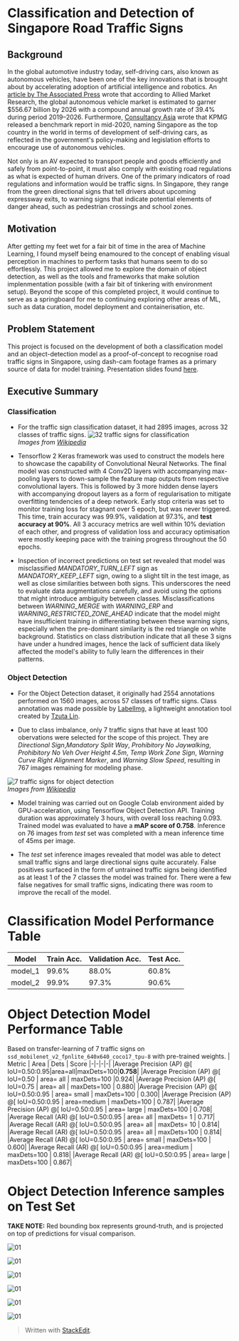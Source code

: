 # Classification and Detection of Singapore Road Traffic Signs

## Background
In the global automotive industry today, self-driving cars, also known as autonomous vehicles, have been one of the key innovations that is brought about by accelerating adoption of artificial intelligence and robotics. An [article by The Associated Press](https://apnews.com/press-release/Wired%2520Release/79c308d2e72d77a9a755be454b3a278a) wrote that according to Allied Market Research, the global autonomous vehicle market is estimated to garner $556.67 billion by 2026 with a compound annual growth rate of 39.4% during period 2019–2026. Furthermore, [Consultancy Asia](https://www.consultancy.asia/news/3382/singapore-is-the-globes-top-country-for-autonomous-driving) wrote that KPMG released a benchmark report in mid-2020, naming Singapore as the top country in the world in terms of development of self-driving cars, as reflected in the government's policy-making and legislation efforts to encourage use of autonomous vehicles.

Not only is an AV expected to transport people and goods efficiently and safely from point-to-point, it must also comply with existing road regulations as what is expected of human drivers. One of the primary indicators of road regulations and information would be traffic signs. In Singapore, they range from the green directional signs that tell drivers about upcoming expressway exits, to warning signs that indicate potential elements of danger ahead, such as pedestrian crossings and school zones.

## Motivation
After getting my feet wet for a fair bit of time in the area of Machine Learning, I found myself being enamoured to the concept of enabling visual perception in machines to perform tasks that humans seem to do so effortlessly. This project allowed me to explore the domain of object detection, as well as the tools and frameworks that make solution implenmentation possible (with a fair bit of tinkering with environment setup). Beyond the scope of this completed project, it would continue to serve as a springboard for me to continuing exploring other areas of ML, such as data curation, model deployment and containerisation, etc. 

## Problem Statement
This project is focused on the development of both a classification model and an object-detection model as a proof-of-concept to recognise road traffic signs in Singapore, using dash-cam footage frames as a primary source of data for model training. Presentation slides found [here](https://docs.google.com/presentation/d/1oP_C2UqkV98vld1O8dlGDH-y4eUMS_WDHJ6i_D-fRTk/edit?usp=sharing).

## Executive Summary

### Classification
- For the traffic sign classification dataset, it had 2895 images, across 32 classes of traffic signs.
![32 traffic signs for classification](Images/classification_32_signs.jpg)
</br>*Images from [Wikipedia](https://en.wikipedia.org/wiki/Road_signs_in_Singapore)*

- Tensorflow 2 Keras framework was used to construct the models here to showcase the capability of Convolutional Neural Networks. The final model was constructed with 4 Conv2D layers with accompanying max-pooling layers to down-sample the feature map outputs from respective convolutional layers. This is followed by 3 more hidden dense layers with accompanying dropout layers as a form of regularisation to mitigate overfitting tendencies of a deep network. Early stop criteria was set to monitor training loss for stagnant over 5 epoch, but was never triggered. This time, train accuracy was 99.9%, validation at 97.3%, and **test accuracy at 90%**. All 3 accuracy metrics are well within 10% deviation of each other, and progress of validation loss and accuracy optimisation were mostly keeping pace with the training progress throughout the 50 epochs.

- Inspection of incorrect predictions on test set revealed that model was misclassified *MANDATORY_TURN_LEFT* sign as *MANDATORY_KEEP_LEFT* sign, owing to a slight tilt in the test image, as well as close similarities between both signs. This underscores the need to evaluate data augmentations carefully, and avoid using the options that might introduce ambiguity between classes. Misclassifications between *WARNING_MERGE* with *WARNING_ERP* and *WARNING_RESTRICTED_ZONE_AHEAD* indicate that the model might have insufficient training in differentiating between these warning signs, especially when the pre-dominant similarity is the red triangle on white background. Statistics on class distribution indicate that all these 3 signs have under a hundred images, hence the lack of sufficient data likely affected the model's ability to fully learn the differences in their patterns.

### Object Detection
- For the Object Detection dataset, it originally had 2554 annotations performed on 1560 images, across 57 classes of traffic signs. Class annotation was made possible by [LabelImg](https://github.com/tzutalin/labelImg), a lightweight annotation tool created by [Tzuta Lin](https://tzutalin.github.io/).

- Due to class imbalance, only 7 traffic signs that have at least 100 obervations were selected for the scope of this project. They are *Directional Sign*,*Mandatory Split Way*, *Prohibitory No Jaywalking*, *Prohibitory No Veh Over Height 4.5m*, *Temp Work Zone Sign*, *Warning Curve Right Alignment Marker*, and *Warning Slow Speed*, resulting in 767 images remaining for modeling phase.

![7 traffic signs for object detection](Images/od_7_signs.jpg)
</br>*Images from [Wikipedia](https://en.wikipedia.org/wiki/Road_signs_in_Singapore)*

- Model training was carried out on Google Colab environment aided by GPU-acceleration, using Tensorflow Object Detection API. Training duration was approximately 3 hours, with overall loss reaching 0.093. Trained model was evaluated to have a **mAP score of 0.758**. Inference on 76 images from *test* set was completed with a mean inference time of 45ms per image.

- The *test* set inference images revealed that model was able to detect small traffic signs and large directional signs quite accurately. False positives surfaced in the form of untrained traffic signs being identified as at least 1 of the 7 classes the model was trained for. There were a few false negatives for small traffic signs, indicating there was room to improve the recall of the model.

# Classification Model Performance Table

| Model  | Train Acc. | Validation Acc.  | Test Acc. |
|-|-|-|-|
| model_1   | 99.6% | 88.0% | 60.8%  |
| model_2   | 99.9% | 97.3% | 90.6%  |

# Object Detection Model Performance Table
Based on transfer-learning of 7 traffic signs on `ssd_mobilenet_v2_fpnlite_640x640_coco17_tpu-8` with pre-trained weights.
| Metric | Area | Dets | Score
|-|-|-|-|
|Average Precision  (AP) @[ IoU=0.50:0.95|area=all|maxDets=100|**0.758**|
|Average Precision  (AP) @[ IoU=0.50      | area=   all | maxDets=100 |0.924|
|Average Precision  (AP) @[ IoU=0.75      | area=   all | maxDets=100 | 0.880|
|Average Precision  (AP) @[ IoU=0.50:0.95 | area= small | maxDets=100 | 0.300|
|Average Precision  (AP) @[ IoU=0.50:0.95 | area=medium | maxDets=100 | 0.787|
|Average Precision  (AP) @[ IoU=0.50:0.95 | area= large | maxDets=100 | 0.708|
|Average Recall     (AR) @[ IoU=0.50:0.95 | area=   all | maxDets=  1 | 0.717|
|Average Recall     (AR) @[ IoU=0.50:0.95 | area=   all | maxDets= 10 | 0.814|
|Average Recall     (AR) @[ IoU=0.50:0.95 | area=   all | maxDets=100 | 0.814|
|Average Recall     (AR) @[ IoU=0.50:0.95 | area= small | maxDets=100 | 0.600|
|Average Recall     (AR) @[ IoU=0.50:0.95 | area=medium | maxDets=100 | 0.818|
|Average Recall     (AR) @[ IoU=0.50:0.95 | area= large | maxDets=100 | 0.867|

# Object Detection Inference samples on Test Set

**TAKE NOTE:** Red bounding box represents ground-truth, and is projected on top of predictions for visual comparison.

![01](Images/test_set_object_detection_predictions/24_s_008260_with_prediction_48.jpg)

![01](Images/test_set_object_detection_predictions/24_s_036240_with_prediction_40.jpg)

![01](Images/test_set_object_detection_predictions/24_s_083500_with_prediction_41.jpg)

![01](Images/test_set_object_detection_predictions/28_s_000620_with_prediction_46.jpg)

![01](Images/test_set_object_detection_predictions/25_s_005500_with_prediction_41.jpg)

![01](Images/test_set_object_detection_predictions/24_s_002950_with_prediction_44.jpg)

> Written with [StackEdit](https://stackedit.io/).
